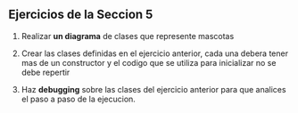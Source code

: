 ## Ejercicios de la Seccion 5

1. Realizar **un diagrama** de clases que represente mascotas

2. Crear las clases definidas en el ejercicio anterior, cada una debera tener
   mas de un constructor
   y el codigo que se utiliza para inicializar no se debe repertir

3. Haz **debugging** sobre las clases del ejercicio anterior para que
   analices el paso a paso de la ejecucion.
